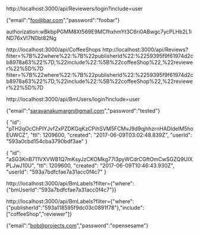

http://localhost:3000/api/Reviewers/login?include=user

{"email":"foo@bar.com","password":"foobar"}

authorization:wBkbpPGMM8Xt569E9MCfhxhmYt3C6ri0ABwgc7ycPLHb2L1iND76xVI7N0bt82Ng

http://localhost:3000/api/CoffeeShops
http://localhost:3000/api/Reviews?filter=%7B%22where%22:%7B%22publisherId%22:%2259395f9f61974d2cb8978a63%22%7D,%22include%22:%5B%22coffeeShop%22,%22reviewer%22%5D%7D
filter=%7B%22where%22:%7B%22publisherId%22:%2259395f9f61974d2cb8978a63%22%7D,%22include%22:%5B%22coffeeShop%22,%22reviewer%22%5D%7D


http://localhost:3000/api/BmUsers/login?include=user

{"email":"saravanakumargn@gmail.com","password":"tested"}


{
  "id": "pTH2qOcChPIYJvfZxPZDKGqKzCPihSVM5FCMvJ9d9qjhhzrnHADldelM5hoEUWCZ",
  "ttl": 1209600,
  "created": "2017-06-09T03:02:48.839Z",
  "userId": "593a0cbd154cba3790bdf3ae"
}

{
  "id": "aSG3KnB711VXVWB1Q7mKsyJzCKOMkg77l3pyWCdrCGftOmCwSGZQ9UIXPLJwJ10U",
  "ttl": 1209600,
  "created": "2017-06-09T10:46:43.930Z",
  "userId": "593a7bdfcfae7a31acc0f4c7"
}

http://localhost:3000/api/BmLabels?filter={"where":{"bmUserId":"593a7bdfcfae7a31acc0f4c7"}}


http://localhost:3000/api/BmLabels?filter={"where":{"publisherId":"593a118595f9dc03c0891f78"},"include":["coffeeShop","reviewer"]}


{"email":"bob@projects.com","password":"opensesame"}